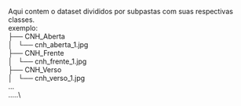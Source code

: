 Aqui contem o dataset divididos por subpastas com suas respectivas classes.\
exemplo:\
├── CNH_Aberta\
│   └── cnh_aberta_1.jpg\
├── CNH_Frente\
│   └── cnh_frente_1.jpg\
├── CNH_Verso\
│   └── cnh_verso_1.jpg\
...\
.....\
